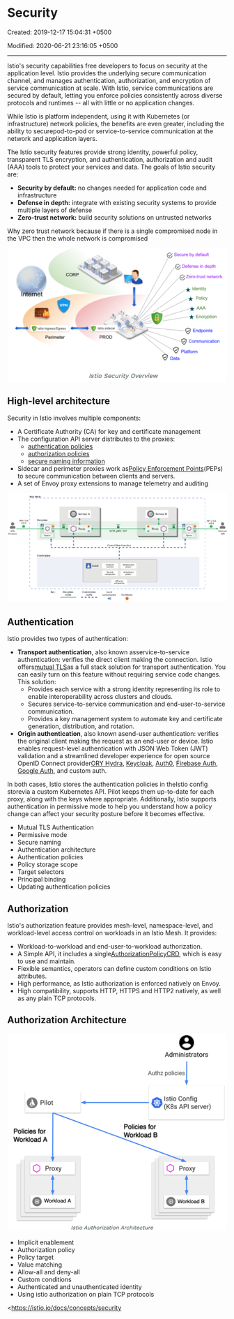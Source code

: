 # Security

Created: 2019-12-17 15:04:31 +0500

Modified: 2020-06-21 23:16:05 +0500

---

Istio's security capabilities free developers to focus on security at the application level. Istio provides the underlying secure communication channel, and manages authentication, authorization, and encryption of service communication at scale. With Istio, service communications are secured by default, letting you enforce policies consistently across diverse protocols and runtimes -- all with little or no application changes.

While Istio is platform independent, using it with Kubernetes (or infrastructure) network policies, the benefits are even greater, including the ability to securepod-to-pod or service-to-service communication at the network and application layers.

The Istio security features provide strong identity, powerful policy, transparent TLS encryption, and authentication, authorization and audit (AAA) tools to protect your services and data. The goals of Istio security are:
-   **Security by default:** no changes needed for application code and infrastructure
-   **Defense in depth:** integrate with existing security systems to provide multiple layers of defense
-   **Zero-trust network:** build security solutions on untrusted networks

Why zero trust network because if there is a single compromised node in the VPC then the whole network is compromised

![CORP internet VPN Istio Ingress/Egress Perimeter Istio sidecar PROD Istio Security Overview Secure by default Defense in depth Zero-trust network Identity Policy Encryption Endpoints Communication Platform Data ](../../../media/DevOps-Monitoring-Security-image1.png)

## High-level architecture

Security in Istio involves multiple components:
-   A Certificate Authority (CA) for key and certificate management
-   The configuration API server distributes to the proxies:
    -   [authentication policies](https://istio.io/docs/concepts/security/#authentication-policies)
    -   [authorization policies](https://istio.io/docs/concepts/security/#authorization-policies)
    -   [secure naming information](https://istio.io/docs/concepts/security/#secure-naming)
-   Sidecar and perimeter proxies work as[Policy Enforcement Points](https://www.jerichosystems.com/technology/glossaryterms/policy_enforcement_point.html)(PEPs) to secure communication between clients and servers.
-   A set of Envoy proxy extensions to manage telemetry and auditing

![](../../../media/DevOps-Monitoring-Security-image2.png)

## Authentication

Istio provides two types of authentication:
-   **Transport authentication**, also known asservice-to-service authentication: verifies the direct client making the connection. Istio offers[mutual TLS](https://en.wikipedia.org/wiki/Mutual_authentication)as a full stack solution for transport authentication. You can easily turn on this feature without requiring service code changes. This solution:
    -   Provides each service with a strong identity representing its role to enable interoperability across clusters and clouds.
    -   Secures service-to-service communication and end-user-to-service communication.
    -   Provides a key management system to automate key and certificate generation, distribution, and rotation.
-   **Origin authentication**, also known asend-user authentication: verifies the original client making the request as an end-user or device. Istio enables request-level authentication with JSON Web Token (JWT) validation and a streamlined developer experience for open source OpenID Connect provider[ORY Hydra](https://www.ory.sh/), [Keycloak](https://www.keycloak.org/), [Auth0](https://auth0.com/), [Firebase Auth](https://firebase.google.com/docs/auth/), [Google Auth](https://developers.google.com/identity/protocols/OpenIDConnect), and custom auth.

In both cases, Istio stores the authentication policies in theIstio config storevia a custom Kubernetes API. Pilot keeps them up-to-date for each proxy, along with the keys where appropriate. Additionally, Istio supports authentication in permissive mode to help you understand how a policy change can affect your security posture before it becomes effective.


-   Mutual TLS Authentication
-   Permissive mode
-   Secure naming
-   Authentication architecture
-   Authentication policies
-   Policy storage scope
-   Target selectors
-   Principal binding
-   Updating authentication policies

## Authorization

Istio's authorization feature provides mesh-level, namespace-level, and workload-level access control on workloads in an Istio Mesh. It provides:
-   Workload-to-workload and end-user-to-workload authorization.
-   A Simple API, it includes a single[AuthorizationPolicyCRD](https://istio.io/docs/reference/config/security/authorization-policy/), which is easy to use and maintain.
-   Flexible semantics, operators can define custom conditions on Istio attributes.
-   High performance, as Istio authorization is enforced natively on Envoy.
-   High compatibility, supports HTTP, HTTPS and HTTP2 natively, as well as any plain TCP protocols.

## Authorization Architecture

![Pilot Policies for Workload A O Proxy Workload A Administrators Authz policies Istio Config (K8s API server) Policies for Workload B O Proxy Workload B Istio Authorization Architecture ](../../../media/DevOps-Monitoring-Security-image3.png)
-   Implicit enablement
-   Authorization policy
-   Policy target
-   Value matching
-   Allow-all and deny-all
-   Custom conditions
-   Authenticated and unauthenticated identity
-   Using istio authorization on plain TCP protocols

<https://istio.io/docs/concepts/security
